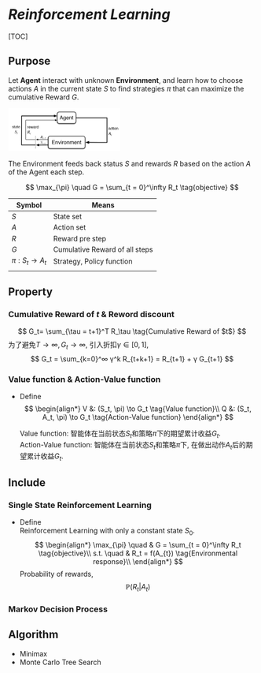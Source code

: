 # $Reinforcement\ Learning$

[TOC]

## Purpose
Let **Agent** interact with unknown **Environment**, and learn how to choose actions $A$ in the current state $S$ to find strategies $\pi$ that can maximize the cumulative Reward $G$. 

<img src="assets/12rmKGjZOv5pGkLLVt-EuMA.png" alt="img" style="zoom:25%;" />

The Environment feeds back status $S$ and rewards $R$ based on the action $A$ of the Agent each step.

$$
  \max_{\pi} \quad G = \sum_{t = 0}^\infty R_t  \tag{objective}
$$

|Symbol|Means|
|---|---|
|$S$|State set|
|$A$|Action set|
|$R$|Reward pre step|
|$G$|Cumulative Reward of all steps|
|$\pi : S_t \to A_t$|Strategy, Policy function|
|||

## Property

### Cumulative Reward of $t$ & Reword discount
$$
G_t= \sum_{\tau = t+1}^T R_\tau  \tag{Cumulative Reward of $t$}
$$
为了避免$T \to ∞, G_t \to ∞$, 引入折扣$γ \in [0,1]$,  
$$
G_t = \sum_{k=0}^∞ γ^k R_{t+k+1} = R_{t+1} + γ G_{t+1}
$$

### Value function & Action-Value function

- Define
  $$
  \begin{align*}
    V &: (S_t, \pi) \to G_t  \tag{Value function}\\
    Q &: (S_t, A_t, \pi) \to G_t  \tag{Action-Value function}
  \end{align*} 
  $$

  Value function: 智能体在当前状态$S_t$和策略$π$下的期望累计收益$G_t$.  
  Action-Value function: 智能体在当前状态$S_t$和策略$π$下, 在做出动作$A_t$后的期望累计收益$G_t$.

## Include  

### Single State Reinforcement Learning

- Define  
  Reinforcement Learning with only a constant state $S_0$. 
  $$
  \begin{align*}
    \max_{\pi} \quad & G = \sum_{t = 0}^\infty R_t  \tag{objective}\\
    s.t. \quad
    & R_t = f(A_{t})  \tag{Environmental response}\\
  \end{align*}
  $$
  Probability of rewards,
  $$
  \mathbb P (R_t | A_t)
  $$

### Markov Decision Process

## Algorithm
* Minimax
* Monte Carlo Tree Search

